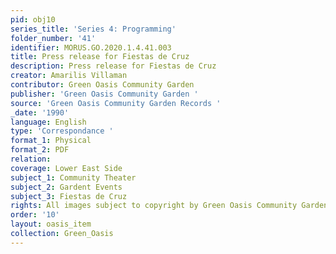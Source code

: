 ```yaml
---
pid: obj10
series_title: 'Series 4: Programming'
folder_number: '41'
identifier: MORUS.GO.2020.1.4.41.003
title: Press release for Fiestas de Cruz
description: Press release for Fiestas de Cruz
creator: Amarilis Villaman
contributor: Green Oasis Community Garden
publisher: 'Green Oasis Community Garden '
source: 'Green Oasis Community Garden Records '
_date: '1990'
language: English
type: 'Correspondance '
format_1: Physical
format_2: PDF
relation:
coverage: Lower East Side
subject_1: Community Theater
subject_2: Gardent Events
subject_3: Fiestas de Cruz
rights: All images subject to copyright by Green Oasis Community Garden, Inc.
order: '10'
layout: oasis_item
collection: Green_Oasis
---
```

